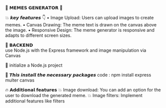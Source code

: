 🤠 𝗠𝗘𝗠𝗘𝗦 𝗚𝗘𝗡𝗘𝗥𝗔𝗧𝗢𝗥 🥳

💥 𝙠𝙚𝙮 𝙛𝙚𝙖𝙩𝙪𝙧𝙚𝙨 👇 
• Image Upload: Users can upload images to create memes.
• Canvas Drawing: The meme text is drawn on the canvas above the image.
• Responsive Design: The meme generator is responsive and adapts to different screen sizes.

🍁 𝗕𝗔𝗖𝗞𝗘𝗡𝗗  
use Node.js with the Express framework and image manipulation via Canvas

🛑 initialize a Node.js project

🛑 𝙏𝙝𝙞𝙨 𝙞𝙣𝙨𝙩𝙖𝙡𝙡 𝙩𝙝𝙚 𝙣𝙚𝙘𝙚𝙨𝙨𝙖𝙧𝙮 𝙥𝙖𝙘𝙠𝙖𝙜𝙚𝙨 
code : npm install express multer canvas

🔥 𝗔𝗱𝗱𝗶𝘁𝗶𝗼𝗻𝗮𝗹 𝗳𝗲𝗮𝘁𝘂𝗿𝗲𝘀 
💥 Image download: You can add an option for the user to download the generated meme.
💥 Image filters: Implement additional features like filters
